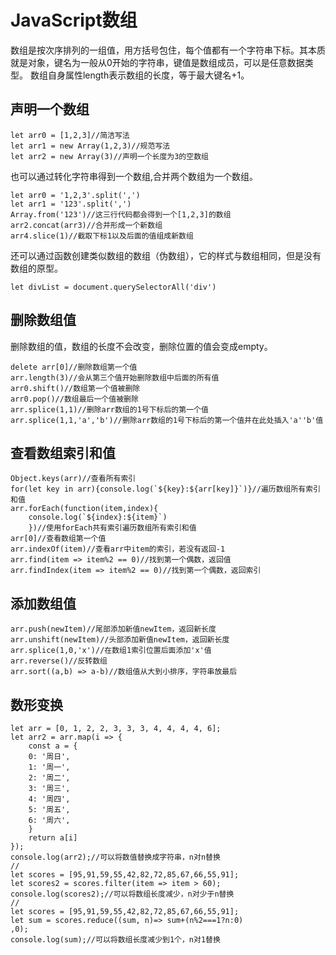 # JavaScript数组
数组是按次序排列的一组值，用方括号包住，每个值都有一个字符串下标。其本质就是对象，键名为一般从0开始的字符串，键值是数组成员，可以是任意数据类型。
数组自身属性length表示数组的长度，等于最大键名+1。
## 声明一个数组

    let arr0 = [1,2,3]//简洁写法
    let arr1 = new Array(1,2,3)//规范写法
    let arr2 = new Array(3)//声明一个长度为3的空数组

也可以通过转化字符串得到一个数组,合并两个数组为一个数组。

    let arr0 = '1,2,3'.split(',')
    let arr1 = '123'.split(',')
    Array.from('123')//这三行代码都会得到一个[1,2,3]的数组
    arr2.concat(arr3)//合并形成一个新数组
    arr4.slice(1)//截取下标1以及后面的值组成新数组
    
还可以通过函数创建类似数组的数组（伪数组），它的样式与数组相同，但是没有数组的原型。

    let divList = document.querySelectorAll('div')

## 删除数组值
删除数组的值，数组的长度不会改变，删除位置的值会变成empty。

    delete arr[0]//删除数组第一个值
    arr.length(3)//会从第三个值开始删除数组中后面的所有值
    arr0.shift()//数组第一个值被删除
    arr0.pop()//数组最后一个值被删除
    arr.splice(1,1)//删除arr数组的1号下标后的第一个值
    arr.splice(1,1,'a','b')//删除arr数组的1号下标后的第一个值并在此处插入'a''b'值

## 查看数组索引和值

    Object.keys(arr)//查看所有索引
    for(let key in arr){console.log(`${key}:${arr[key]}`)}//遍历数组所有索引和值
    arr.forEach(function(item,index){
        console.log(`${index}:${item}`)
        })//使用forEach共有索引遍历数组所有索引和值
    arr[0]//查看数组第一个值
    arr.indexOf(item)//查看arr中item的索引，若没有返回-1
    arr.find(item => item%2 == 0)//找到第一个偶数，返回值
    arr.findIndex(item => item%2 == 0)//找到第一个偶数，返回索引

## 添加数组值

    arr.push(newItem)//尾部添加新值newItem，返回新长度
    arr.unshift(newItem)//头部添加新值newItem，返回新长度
    arr.splice(1,0,'x')//在数组1索引位置后面添加'x'值
    arr.reverse()//反转数组
    arr.sort((a,b) => a-b)//数组值从大到小排序，字符串放最后

## 数形变换

    let arr = [0, 1, 2, 2, 3, 3, 3, 4, 4, 4, 4, 6];
    let arr2 = arr.map(i => {
        const a = {
        0: '周日',
        1: '周一',
        2: '周二',
        3: '周三',
        4: '周四',
        5: '周五',
        6: '周六',
        }
        return a[i]
    });
    console.log(arr2);//可以将数值替换成字符串，n对n替换
    //
    let scores = [95,91,59,55,42,82,72,85,67,66,55,91];
    let scores2 = scores.filter(item => item > 60);
    console.log(scores2);//可以将数组长度减少，n对少于n替换
    //
    let scores = [95,91,59,55,42,82,72,85,67,66,55,91];
    let sum = scores.reduce((sum, n)=> sum+(n%2===1?n:0)
    ,0);
    console.log(sum);//可以将数组长度减少到1个，n对1替换




    


